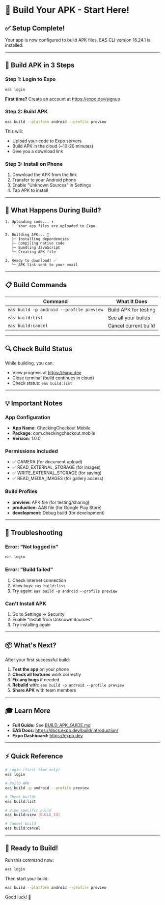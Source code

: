 # 🚀 Build Your APK - Start Here!

## ✅ Setup Complete!

Your app is now configured to build APK files. EAS CLI version 16.24.1 is installed.

---

## 📱 Build APK in 3 Steps

### Step 1: Login to Expo

```bash
eas login
```

**First time?** Create an account at https://expo.dev/signup

### Step 2: Build APK

```bash
eas build --platform android --profile preview
```

This will:

- Upload your code to Expo servers
- Build APK in the cloud (~10-20 minutes)
- Give you a download link

### Step 3: Install on Phone

1. Download the APK from the link
2. Transfer to your Android phone
3. Enable "Unknown Sources" in Settings
4. Tap APK to install

---

## 🎯 What Happens During Build?

```
1. Uploading code... ⬆️
   └─ Your app files are uploaded to Expo

2. Building APK... 🔨
   ├─ Installing dependencies
   ├─ Compiling native code
   ├─ Bundling JavaScript
   └─ Creating APK file

3. Ready to download! ✅
   └─ APK link sent to your email
```

---

## 📋 Build Commands

| Command                                  | What It Does          |
| ---------------------------------------- | --------------------- |
| `eas build -p android --profile preview` | Build APK for testing |
| `eas build:list`                         | See all your builds   |
| `eas build:cancel`                       | Cancel current build  |

---

## 🔍 Check Build Status

While building, you can:

- View progress at https://expo.dev
- Close terminal (build continues in cloud)
- Check status: `eas build:list`

---

## 💡 Important Notes

### App Configuration

- **App Name:** CheckingCheckout Mobile
- **Package:** com.checkingcheckout.mobile
- **Version:** 1.0.0

### Permissions Included

- ✅ CAMERA (for document upload)
- ✅ READ_EXTERNAL_STORAGE (for images)
- ✅ WRITE_EXTERNAL_STORAGE (for saving)
- ✅ READ_MEDIA_IMAGES (for gallery access)

### Build Profiles

- **preview:** APK file (for testing/sharing)
- **production:** AAB file (for Google Play Store)
- **development:** Debug build (for development)

---

## 🐛 Troubleshooting

### Error: "Not logged in"

```bash
eas login
```

### Error: "Build failed"

1. Check internet connection
2. View logs: `eas build:list`
3. Try again: `eas build -p android --profile preview`

### Can't Install APK

1. Go to Settings → Security
2. Enable "Install from Unknown Sources"
3. Try installing again

---

## 📦 What's Next?

After your first successful build:

1. **Test the app** on your phone
2. **Check all features** work correctly
3. **Fix any bugs** if needed
4. **Rebuild** with: `eas build -p android --profile preview`
5. **Share APK** with team members

---

## 🎓 Learn More

- **Full Guide:** See [BUILD_APK_GUIDE.md](./BUILD_APK_GUIDE.md)
- **EAS Docs:** https://docs.expo.dev/build/introduction/
- **Expo Dashboard:** https://expo.dev

---

## ⚡ Quick Reference

```bash
# Login (first time only)
eas login

# Build APK
eas build -p android --profile preview

# Check builds
eas build:list

# View specific build
eas build:view [BUILD_ID]

# Cancel build
eas build:cancel
```

---

## 🎉 Ready to Build!

Run this command now:

```bash
eas login
```

Then start your build:

```bash
eas build --platform android --profile preview
```

Good luck! 🚀
